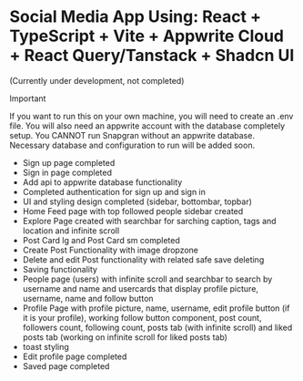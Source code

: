# Social Media App Using: React + TypeScript + Vite + Appwrite Cloud + React Query/Tanstack + Shadcn UI

(Currently under development, not completed)

> [!IMPORTANT]
> If you want to run this on your own machine, you will need to create an .env file. You will also need an appwrite account with the database completely setup. You CANNOT run Snapgran without an appwrite database. Necessary database and configuration to run will be added soon.

- Sign up page completed
- Sign in page completed
- Add api to appwrite database functionality
- Completed authentication for sign up and sign in
- UI and styling design completed (sidebar, bottombar, topbar)
- Home Feed page with top followed people sidebar created
- Explore Page created with searchbar for sarching caption, tags and location and infinite scroll
- Post Card lg and Post Card sm completed
- Create Post Functionality with image dropzone
- Delete and edit Post functionality with related safe save deleting
- Saving functionality
- People page (users) with infinite scroll and searchbar to search by username and name and usercards that display profile picture, username, name and follow button
- Profile Page with profile picture, name, username, edit profile button (if it is your profile), working follow button component, post count, followers count, following count, posts tab (with infinite scroll) and liked posts tab (working on infinite scroll for liked posts tab)
- toast styling
- Edit profile page completed
- Saved page completed

